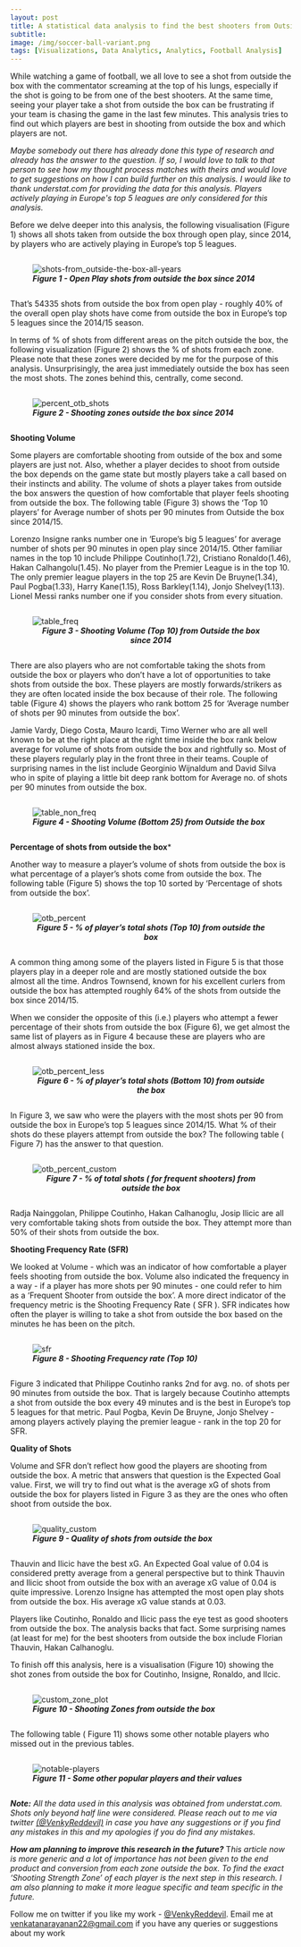 ```yaml
---
layout: post
title: A statistical data analysis to find the best shooters from Outside the box
subtitle: 
image: /img/soccer-ball-variant.png
tags: [Visualizations, Data Analytics, Analytics, Football Analysis]
---
```


While watching a game of football, we all love to see a shot from outside the box with the commentator screaming at the top of his lungs, especially if the shot is going to be from one of the best shooters. At the same time, seeing your player take a shot from outside the box can be frustrating if your team is chasing the game in the last few minutes. This analysis tries to find out which players are best in shooting from outside the box and which players are not.

*Maybe somebody out there has already done this type of research and already has the answer to the question. If so, I would love to talk to that person to see how my thought process matches with theirs and would love to get suggestions on how I can build further on this analysis. I would like to thank understat.com for providing the data for this analysis. Players actively playing in Europe's top 5 leagues are only considered for this analysis.*

Before we delve deeper into this analysis, the following visualisation (Figure 1) shows all shots taken from outside the box through open play, since 2014, by players who are actively playing in Europe’s top 5 leagues.

<figure style = "display: inline-block;">
  <img
  style = "vertical-align: top;"
  src="/img/otb_shooting/otb_plot.png"
  alt="shots-from_outside-the-box-all-years">
  <figcaption style = "text-align: center;">
  	<b>
  		<i>Figure 1 - Open Play shots from outside the box since 2014</i>
  	</b>
  </figcaption>
</figure>

That’s 54335 shots from outside the box from open play - roughly 40% of the overall open play shots have come from outside the box in Europe’s top 5 leagues since the 2014/15 season.

In terms of % of shots from different areas on the pitch outside the box, the following visualization (Figure 2) shows the % of shots from each zone. Please note that these zones were decided by me for the purpose of this analysis. Unsurprisingly, the area just immediately outside the box has seen the most shots. The zones behind this, centrally, come second.

<figure style = "display: inline-block;">
  <img
  style = "vertical-align: top;"
  src="/img/otb_shooting/zone_plot.png"
  alt="percent_otb_shots">
  <figcaption style = "text-align: center;">
  	<b>
  		<i>Figure 2 - Shooting zones outside the box since 2014</i>
  	</b>
  </figcaption>
</figure>

**Shooting Volume**

Some players are comfortable shooting from outside of the box and some players are just not. Also, whether a player decides to shoot from outside the box depends on the game state but mostly players take a call based on their instincts and ability. The volume of shots a player takes from outside the box answers the question of how comfortable that player feels  shooting from outside the box. The following table (Figure 3) shows the ‘Top 10 players’ for Average number of shots per 90 minutes from Outside the box since 2014/15.

Lorenzo Insigne ranks number one in ‘Europe’s big 5 leagues’ for average number of shots per 90 minutes in open play since 2014/15. Other familiar names in the top 10 include Philippe Coutinho(1.72), Cristiano Ronaldo(1.46), Hakan Calhangolu(1.45). No player from the Premier League is in the top 10. The only premier league players in the top 25 are Kevin De Bruyne(1.34), Paul Pogba(1.33), Harry Kane(1.15), Ross Barkley(1.14), Jonjo Shelvey(1.13). Lionel Messi ranks number one if you consider shots from every situation.

<figure style = "display: inline-block;">
  <img
  style = "vertical-align: top;"
  src="/img/otb_shooting/tableFreq.png"
  alt="table_freq">
  <figcaption style = "text-align: center;">
  	<b>
  		<i>Figure 3 - Shooting Volume (Top 10) from Outside the box since 2014</i>
  	</b>
  </figcaption>
</figure>

There are also players who are not comfortable taking the shots from outside the box or players who don’t have a lot of opportunities to take shots from outside the box. These players are mostly forwards/strikers as they are often located inside the box because of their role. The following table (Figure 4) shows the players who rank bottom 25 for ‘Average number of shots per 90 minutes from outside the box’.

Jamie Vardy, Diego Costa, Mauro Icardi, Timo Werner who are all well known to be at the right place at the right time inside the box rank below average for volume of shots from outside the box and rightfully so. Most of these players regularly play in the front three in their teams.
Couple of surprising names in the list include Georginio Wijnaldum and David Silva who in spite of playing a little bit deep rank bottom for Average no. of shots per 90 minutes from outside the box.

<figure style = "display: inline-block;">
  <img
  style = "vertical-align: top;"
  src="/img/otb_shooting/tableNonFreq.png"
  alt="table_non_freq">
  <figcaption style = "text-align: center;">
  	<b>
  		<i>Figure 4 - Shooting Volume (Bottom 25) from Outside the box</i>
  	</b>
  </figcaption>
</figure>

**Percentage of shots from outside the box***

Another way to measure a player’s volume of shots from outside the box is what percentage of a player’s shots come from outside the box. The following table (Figure 5) shows the top 10 sorted by ‘Percentage of shots from outside the box’.

<figure style = "display: inline-block;">
  <img
  style = "vertical-align: top;"
  src="/img/otb_shooting/otb_percent.png"
  alt="otb_percent">
  <figcaption style = "text-align: center;">
  	<b>
  		<i>Figure 5 - % of player’s total shots (Top 10) from outside the box</i>
  	</b>
  </figcaption>
</figure>

A common thing among some of the players listed in Figure 5 is that those players play in a deeper role and are mostly stationed outside the box almost all the time.  Andros Townsend, known for his excellent curlers from outside the box has attempted roughly 64% of the shots from outside the box since 2014/15.

When we consider the opposite of this (i.e.) players who attempt a fewer percentage of their shots from outside the box (Figure 6), we get almost the same list of players as in Figure 4 because these are players who are almost always stationed inside the box.

<figure style = "display: inline-block;">
  <img
  style = "vertical-align: top;"
  src="/img/otb_shooting/otb_percent_less.png"
  alt="otb_percent_less">
  <figcaption style = "text-align: center;">
  	<b>
  		<i>Figure 6 - % of player’s total shots (Bottom 10) from outside the box</i>
  	</b>
  </figcaption>
</figure>

In Figure 3, we saw who were the players with the most shots per 90 from outside the box in Europe’s top 5 leagues since 2014/15. What % of their shots do these players attempt from outside the box? The following table ( Figure 7) has the answer to that question.


<figure style = "display: inline-block;">
  <img
  style = "vertical-align: top;"
  src="/img/otb_shooting/otb_percent_custom.png"
  alt="otb_percent_custom">
  <figcaption style = "text-align: center;">
  	<b>
  		<i>Figure 7 - % of total shots ( for frequent shooters) from outside the box</i>
  	</b>
  </figcaption>
</figure>

Radja Nainggolan, Philippe Coutinho, Hakan Calhanoglu, Josip Ilicic are all very comfortable taking shots from outside the box. They attempt more than 50% of their shots from outside the box.

**Shooting Frequency Rate (SFR)**

We looked at Volume - which was an indicator of how comfortable a player feels shooting from outside the box. Volume also indicated the frequency in a way - if a player has more shots per 90 minutes - one could refer to him as a ‘Frequent Shooter from outside the box’. A more direct indicator of the frequency metric is the Shooting Frequency Rate ( SFR ). SFR indicates how often the player is willing to take a shot from outside the box based on the minutes he has been on the pitch.

<figure style = "display: inline-block;">
  <img
  style = "vertical-align: top;"
  src="/img/otb_shooting/sfr_best.png"
  alt="sfr">
  <figcaption style = "text-align: center;">
  	<b>
  		<i>Figure 8 - Shooting Frequency rate (Top 10)</i>
  	</b>
  </figcaption>
</figure>

Figure 3 indicated that Philippe Coutinho ranks 2nd for avg. no. of shots per 90 minutes from outside the box. That is largely because Coutinho attempts a shot from outside the box every 49 minutes and is the best in Europe’s top 5 leagues for that metric. Paul Pogba, Kevin De Bruyne, Jonjo Shelvey - among players actively playing the premier league - rank in the top 20 for SFR.

**Quality of Shots**

Volume and SFR don’t reflect how good the players are shooting from outside the box. A metric that answers that question is the Expected Goal value. First, we will try to find out what is the average xG of shots from outside the box for players listed in Figure 3 as they are the ones who often shoot from outside the box.

<figure style = "display: inline-block;">
  <img
  style = "vertical-align: top;"
  src="/img/otb_shooting/quality_custom.png"
  alt="quality_custom">
  <figcaption style = "text-align: center;">
  	<b>
  		<i>Figure 9 - Quality of shots from outside the box</i>
  	</b>
  </figcaption>
</figure>

Thauvin and Ilicic have the best xG. An Expected Goal value of 0.04 is considered pretty average from a general perspective but to think Thauvin and Ilicic shoot from outside the box with an average xG value of 0.04 is quite impressive. Lorenzo Insigne has attempted the most open play shots from outside the box. His average xG value stands at 0.03.

Players like Coutinho, Ronaldo and Ilicic pass the eye test as good shooters from outside the box. The analysis backs that fact. Some surprising names (at least for me) for the best shooters from outside the box include Florian Thauvin, Hakan Calhanoglu. 

To finish off this analysis, here is a visualisation (Figure 10) showing the shot zones from outside the box for Coutinho, Insigne, Ronaldo, and Ilcic.

<figure style = "display: inline-block;">
  <img
  style = "vertical-align: top;"
  src="/img/otb_shooting/custom_zone_plot.png"
  alt="custom_zone_plot">
  <figcaption style = "text-align: center;">
  	<b>
  		<i>Figure 10 - Shooting Zones from outside the box</i>
  	</b>
  </figcaption>
</figure>

The following table ( Figure 11) shows some other notable players who missed out in the previous tables.

<figure style = "display: inline-block;">
  <img
  style = "vertical-align: top;"
  src="/img/otb_shooting/notable_players.png"
  alt="notable-players">
  <figcaption style = "text-align: center;">
    <b>
      <i>Figure 11 - Some other popular players and their values</i>
    </b>
  </figcaption>
</figure>

***Note:*** *All the data used in this analysis was obtained from understat.com. Shots only beyond half line were considered. Please reach out to me via twitter [(@VenkyReddevil)](https://twitter.com/VenkyReddevil) in case you have any suggestions or if you find any mistakes in this and my apologies if you do find any mistakes.*

***How am planning to improve this research in the future?***
T*his article now is more generic and a lot of importance has not been given to the end product and conversion from each zone outside the box. To find the exact ‘Shooting Strength Zone’ of each player is the next step in this research. I am also planning to make it more league specific and team specific in the future.*

Follow me on twitter if you like my work - [@VenkyReddevil](https://twitter.com/VenkyReddevil). Email me at venkatanarayanan22@gmail.com if you have any queries or suggestions about my work






